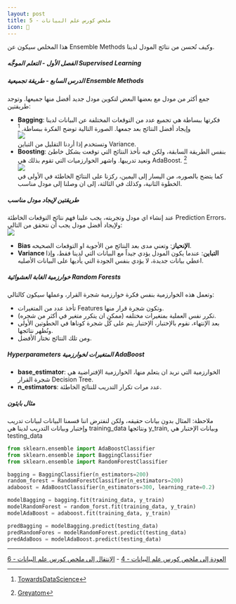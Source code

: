 ```yaml
---  
layout: post
title: ملخص كورس علم البيانات - 5
icon: 📝
---  
```


هذا المخلص سيكون عن Ensemble Methods وكيف تُحسن من نتائج المودل لدينا.   
  
  


##### الفصل الأول - التعلم الموجَّه Supervised Learning  
##### الدرس السابع - طريقة تجميعية Ensemble Methods  
جمع أكثر من مودل مع بعضها البعض لتكوين مودل جديد أفضل منها جميعها. وتوجد طريقتين:  
* **Bagging**: فكرتها ببساطة هي تجميع عدد من التوقعات المختلفة عن البيانات لدينا وإيجاد أفضل النتائج بعد جمعها. الصورة التالية توضح الفكرة ببساطة. [^1]  
![](https://alioh.github.io/images/2019-3-19/1.png)  
وتستخدم إذا أردنا التقليل من التباين Variance.  
* **Boosting**: بنفس الطريقة السابقة، ولكن فيه نأخذ النتائج التي توقعت بشكل خاطئ ونعيد تدريبها. واشهر الخوارزميات التي تقوم بذلك هي AdaBoost. [^2]  
![](https://alioh.github.io/images/2019-3-19/3.png)  
كما يتضح بالصوره، من اليسار إلى اليمين، ركزنا على النتائج الخاطئة في الأولى في الخطوة الثانية، وكذلك في الثالثة، إلى ان وصلنا إلى مودل مناسب.  

##### طريقتين لإيجاد مودل مناسب  
عند إنشاء اي مودل وتجربته، يجب علينا فهم نتائج التوقعات الخاطئة Prediction Errors، ولإيجاد أفضل مودل يجب أن نتحقق من التالي:  
![](https://alioh.github.io/images/2019-3-19/2.png)  
* **Bias الإنحياز**: وتعني مدى بعد النتائج من الأجوبة او التوقعات الصحيحه.  
* **Variance التباين**: عندما يكون المودل يؤدي جيداً مع البيانات التي لدينا فقط، وإذا اعطي بيانات جديدة، لا يؤدي بنفس الجودة التي يأديها على البيانات الأصليه.  

##### خوارزمية الغابة العشوائية Random Forests  
وتعمل هذه الخوارزمية بنفس فكرة خوارزمية شجرة القرار، وعملها سيكون كالتالي:  
- تأخذ عدد من المتغيرات Features وتكون شجرة قرار منها.  
- تكرر نفس العملية بمتغيرات مختلفه (ممكن ان يتكرر متغير في أكثر من شجره).  
- بعد الإنتهاء، نقوم بالإختبار، الإختبار يتم على كُل شجرة كوناها في الخطوتين الأولى ونُظهر نتائجها.  
- ومن تلك النتائج نختار الأفضل.  

##### Hyperparameters المتغيرات لخوارزمية AdaBoost  
* **base_estimator**: الخوارزمية التي نريد ان يتعلم منها، الخوارزمية الإفتراضية هي شجرة القرار Decision Tree.  
* **n_estimators**: عدد مرات تكرار التدريب للنتائج الخاطئة.  


##### مثال بايثون  
ملاحظة: المثال بدون بيانات حقيقه، ولكن لنفترض اننا قسمنا البيانات لبيانات تدريب وإختبار وبيانات التدريب لدينا هي training_data ونتائجها y_train, وبيانات الإختبار هي testing_data  

```python
from sklearn.ensemble import AdaBoostClassifier
from sklearn.ensemble import BaggingClassifier
from sklearn.ensemble import RandomForestClassifier

bagging = BaggingClassifier(n_estimators=200)
random_forest = RandomForestClassifier(n_estimators=200)
adaboost = AdaBoostClassifier(n_estimators=300, learning_rate=0.2)

modelBagging = bagging.fit(training_data, y_train)
modelRandomForest = random_forst.fit(training_data, y_train)
modelAdaBoost = adaboost.fit(training_data, y_train)

predBagging = modelBagging.predict(testing_data)
predRandomFores = modelRandomForest.predict(testing_data)
predAdaBoos = modelAdaBoost.predict(testing_data)
```

-----
[العودة إلى ملخص كورس علم البيانات - 4](https://alioh.github.io/DSND-Notes-4/)   -   [الإنتقال إلى ملخص كورس علم البيانات - 6](https://alioh.github.io/DSND-Notes-6)  
  
  
[^1]: [TowardsDataScience](https://towardsdatascience.com/ensemble-methods-in-machine-learning-what-are-they-and-why-use-them-68ec3f9fef5f/)
[^2]: [Greyatom](https://medium.com/greyatom/a-quick-guide-to-boosting-in-ml-acf7c1585cb5)
